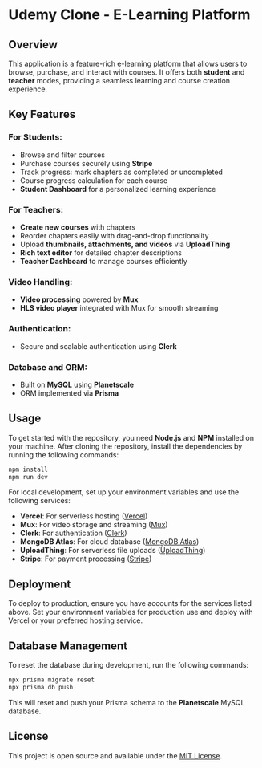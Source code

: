 # **Udemy Clone - E-Learning Platform**

## **Overview**
This application is a feature-rich e-learning platform that allows users to browse, purchase, and interact with courses. It offers both **student** and **teacher** modes, providing a seamless learning and course creation experience.



## **Key Features**

### **For Students**:
- Browse and filter courses
- Purchase courses securely using **Stripe**
- Track progress: mark chapters as completed or uncompleted
- Course progress calculation for each course
- **Student Dashboard** for a personalized learning experience

### **For Teachers**:
- **Create new courses** with chapters
- Reorder chapters easily with drag-and-drop functionality
- Upload **thumbnails, attachments, and videos** via **UploadThing**
- **Rich text editor** for detailed chapter descriptions
- **Teacher Dashboard** to manage courses efficiently

### **Video Handling**:
- **Video processing** powered by **Mux**
- **HLS video player** integrated with Mux for smooth streaming

### **Authentication**:
- Secure and scalable authentication using **Clerk**

### **Database and ORM**:
- Built on **MySQL** using **Planetscale**
- ORM implemented via **Prisma**



## **Usage**

To get started with the repository, you need **Node.js** and **NPM** installed on your machine. After cloning the repository, install the dependencies by running the following commands:

```bash
npm install
npm run dev
```

For local development, set up your environment variables and use the following services:

- **Vercel**: For serverless hosting ([Vercel](https://vercel.com))
- **Mux**: For video storage and streaming ([Mux](https://mux.com))
- **Clerk**: For authentication ([Clerk](https://clerk.com))
- **MongoDB Atlas**: For cloud database ([MongoDB Atlas](https://mongodb.com))
- **UploadThing**: For serverless file uploads ([UploadThing](https://uploadthing.com))
- **Stripe**: For payment processing ([Stripe](https://stripe.com))


## **Deployment**

To deploy to production, ensure you have accounts for the services listed above. Set your environment variables for production use and deploy with Vercel or your preferred hosting service.


## **Database Management**

To reset the database during development, run the following commands:

```bash
npx prisma migrate reset
npx prisma db push
```

This will reset and push your Prisma schema to the **Planetscale** MySQL database.



## **License**
This project is open source and available under the [MIT License](LICENSE).

